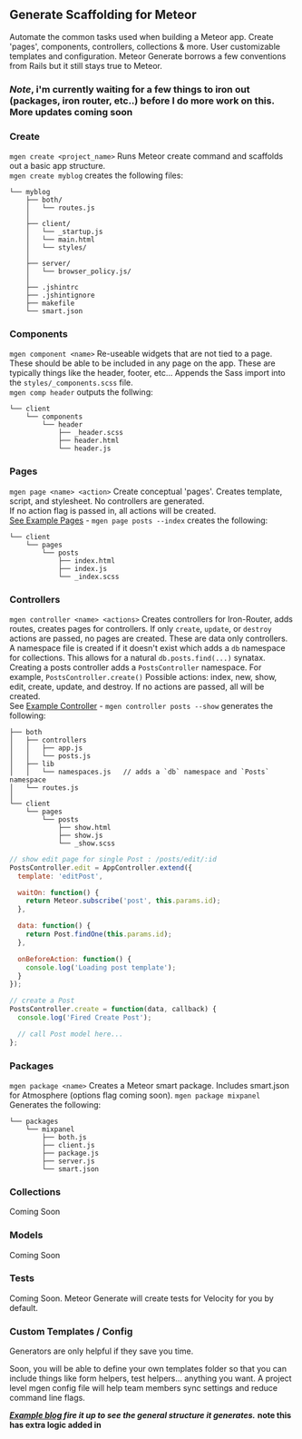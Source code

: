 ## Generate Scaffolding for Meteor

Automate the common tasks used when building a Meteor app. Create 'pages', components,  controllers, collections & more.
User customizable templates and configuration. Meteor Generate borrows a few conventions from Rails but it still stays true to Meteor.

### *Note*, i'm currently waiting for a few things to iron out (packages, iron router, etc..) before I do more work on this. More updates coming soon


### Create 
`mgen create <project_name>` Runs Meteor create command and scaffolds out a basic app structure.  
`mgen create myblog` creates the following files:

```
└── myblog  
    ├── both/
    │   └── routes.js
    │
    ├── client/
    │   └── _startup.js
    │   └── main.html
    │   └── styles/
    │
    ├── server/ 
    │   └── browser_policy.js/
    │
    ├── .jshintrc
    ├── .jshintignore
    ├── makefile
    └── smart.json
```


### Components
`mgen component <name>` Re-useable widgets that are not tied to a page. These should be able to be included in any page on the app. These are typically things like the header, footer, etc... Appends the Sass import into the `styles/_components.scss` file.  
`mgen comp header` outputs the follwing:  

```
└── client
    └── components
        └── header
            ├── _header.scss
            ├── header.html
            └── header.js
```



### Pages
`mgen page <name> <action>` Create conceptual 'pages'. Creates template, script, and stylesheet. No controllers are generated.  
If no action flag is passed in, all actions will be created.  
[See Example Pages][3] - `mgen page posts --index` creates the following:

```
└── client
    └── pages
        └── posts
            ├── index.html
            ├── index.js
            └── _index.scss
```


### Controllers
`mgen controller <name> <actions>` Creates controllers for Iron-Router, adds routes, creates pages for controllers. If only `create`, `update`, or `destroy` actions are passed, no pages are created. These are data only controllers. A namespace file is created if it doesn't exist which adds a `db` namespace for collections. This allows for a natural `db.posts.find(...)` synatax. Creating a posts controller adds a `PostsController` namespace. For example, `PostsController.create()` Possible actions: index, new, show, edit, create, update, and destroy. If no actions are passed, all will be created.  
See [Example Controller][4]  - `mgen controller posts --show` generates the following:  

```
├── both
│   ├── controllers
│   │   ├── app.js
│   │   └── posts.js
│   ├── lib
│   │   └── namespaces.js   // adds a `db` namespace and `Posts` namespace
│   └── routes.js
│
└── client
    └── pages
        └── posts
            ├── show.html
            ├── show.js
            └── _show.scss
```

```javascript
// show edit page for single Post : /posts/edit/:id
PostsController.edit = AppController.extend({
  template: 'editPost',

  waitOn: function() {
    return Meteor.subscribe('post', this.params.id);
  },

  data: function() {
    return Post.findOne(this.params.id);
  },

  onBeforeAction: function() {
    console.log('Loading post template');
  }
});

// create a Post
PostsController.create = function(data, callback) {
  console.log('Fired Create Post');

  // call Post model here...
};
```


### Packages

`mgen package <name>` Creates a Meteor smart package. Includes smart.json for Atmosphere (options flag coming soon). `mgen package mixpanel` Generates the following: 

```
└── packages
    └── mixpanel
        ├── both.js
        ├── client.js
        ├── package.js
        ├── server.js
        └── smart.json
```


### Collections  
Coming Soon


### Models  
Coming Soon


### Tests  
Coming Soon. Meteor Generate will create tests for Velocity for you by default.


### Custom Templates / Config
Generators are only helpful if they save you time. 

Soon, you will be able to define your own templates folder so that you can include things like form helpers, test helpers... anything you want. A project level mgen config file will help team members sync settings and reduce command line flags.




***[Example blog][1] fire it up to see the general structure it generates.*** **note this has extra logic added in**

[1]: https://github.com/AdamBrodzinski/meteor-generate/tree/master/examples/blog
[2]: https://github.com/AdamBrodzinski/meteor-generate/tree/master/examples/blog/client/pages/posts
[3]: https://github.com/AdamBrodzinski/meteor-generate/tree/master/examples/blog/client/pages
[4]: https://github.com/AdamBrodzinski/meteor-generate/blob/master/examples/blog/both/controllers/posts.js
